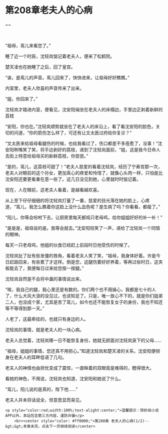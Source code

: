 # 第208章老夫人的心病
~~
    	    <p name="pagetop" href="javascript:void(0);" onclick="return false" style="line-height: 35px;padding: 10px;color: #333;"> </p><p>“祖母，鸾儿来看您了。”</p><p>睡了近一个时辰，沈轻岚惦记着老夫人，便来了松鹤院。</p><p>楚天凌也在她睡了之后，回了皇宫。</p><p>“诶，是鸾儿的声音。鸾儿回来了，快快进来，让祖母好好瞧瞧。”</p><p>内室里，老夫人欣喜的声音传来了出来。</p><p>“姐，你回来了。”</p><p>沈轻岚才踏进内室，便看见，沈安阳端坐在老夫人的床榻边，手里边正剥着新鲜的荔枝</p><p>“安阳，你也在。”沈轻岚顺势就坐在了老夫人的床沿上，看了看沈安阳的脸色，关切的问道，“你的箭伤怎么样了，可还有让文太医过府给你复诊？”</p><p>“文太医来给祖母看腿伤的时候，也给我看过了，伤口都差不多痊愈了，没事！”沈安阳咧嘴笑了笑，将手边剥好的荔枝，递到了沈轻岚面前，“姐，这是我今日命人去街上特意给祖母买的新鲜荔枝，你尝尝。”</p><p>“是的，鸾儿，这荔枝可甜了！”老夫人慈爱的看着沈轻岚，经历了宁寿宫那一次，老夫人对眼前的这个孙女，更加真心的疼爱和怜惜了，就像心头肉一样，只怕是比沈安阳还要更看重在意一些了。这几日没见到她，心里就时时惦记着。</p><p>现在，人在眼前，这老夫人看着，是越看越欢喜。</p><p>从上至下仔仔细细的将沈轻岚打量了一番，慈爱的目光落在她的脸上，心疼道，“鸾儿，我怎么瞧着你这脸上没什么血色呢？是生病了吗？你看看，都瘦了。”</p><p>“阳儿，你等会吩咐下去，让厨房里每天都炖只老母鸡，给你姐姐好好的补一补！”</p><p>“是是是，祖母说的是。我等会就去。”沈安阳轻笑了一声，递给了沈轻岚一个同情的眼神。</p><p>每天一只老母鸡，他姐的伙食已经赶上前段时日他受伤的时候了。</p><p>沈轻岚扯了扯有些发僵的唇角，看着老夫人笑了笑，“祖母，我身体好着。许是今日赶路回来，有些累了才这样。倒是您，这腿伤要好好养着，等再过些时日，这夹板能去了，我便每日过来给您按一按腿。”</p><p>沈轻岚自然是不会将中蛊的事情说出来。</p><p>“唉，我自己的腿，我心里还是有数的。你们两个也不用操心，我都是七十的人了，什么大风大浪的没见过，也该知足了。只是，唯一放心不下的，就是你们姐弟二人，也没成个家，尤其是苦了鸾儿，如今也还不能恢复女子的身份，我也不知还等不等得到那一天。”</p><p>人老了，这最牵挂的，也就只有身边的人。</p><p>沈轻岚的事情，就是老夫人的一块心病。</p><p>老夫人总觉着，沈轻岚哪一日不能恢复身份，她就无颜面对沈轻岚泉下的父母……</p><p>“祖母，姐姐的事情，您还真不用担心。”知道沈轻岚和楚天凌的关系，沈安阳便倾身在老夫人的耳畔低语了几句。</p><p>老夫人的神情也由担忧变成了震惊，一直眯着的双眼竟是难得的，瞪得很大。</p><p>看她的神色，不用说，沈轻岚也知道，沈安阳和她说了什么。</p><p>“鸾儿，阳儿说的是真的，陛下他……”</p><p>老夫人并未将话说全，但意思显而易见。</p>
    	
   	<p style="color:red;width:100%;text-alight:center;">温馨提示：除妙阅小说APP以外，本站包含第三方内容，谨防诈骗</p>
    	<br><center style="color: #ff0000;">第208章 老夫人的心病(1/2)--&gt;&gt;本章未完，点击下一页继续阅读</center>
    	